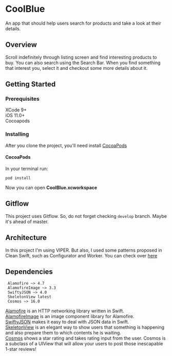 # CoolBlue

An app that should help users search for products and take a look at their details. 


## Overview

Scroll indefinitely through listing screen and find interesting products to buy. You can also search using the Search Bar. When you find something that interest you, select it and checkout some more details about it.

## Getting Started

### Prerequisites

XCode 9+    
iOS 11.0+    
Cocoapods


### Installing

After you clone the project, you'll need install [CocoaPods](https://cocoapods.org/)

#### CocoaPods

In your terminal run:

```
pod install
```

Now you can open __CoolBlue.xcworkspace__

## Gitflow

This project uses Gitflow. So, do not forget checking `develop` branch. Maybe it's ahead of master.

## Architecture

In this project I'm using VIPER. 
But also, I used some patterns proposed in Clean Swift, such as Configurator and Worker. You can check over [here](https://hackernoon.com/introducing-clean-swift-architecture-vip-770a639ad7bf)

## Dependencies

```
 Alamofire ~> 4.7
 AlamofireImage ~> 3.3
 SwiftyJSON ~> 4.0
 SkeletonView latest
 Cosmos ~> 16.0
 ```
[Alamofire](https://github.com/Alamofire/Alamofire) is an HTTP networking library written in Swift.    
[AlamofireImage](https://github.com/Alamofire/AlamofireImage) is an image component library for Alamofire.     
[SwiftyJSON](https://github.com/SwiftyJSON/SwiftyJSON) makes it easy to deal with JSON data in Swift.     
[SkeletonView](https://github.com/Juanpe/SkeletonView) is an elegant way to show users that something is happening and also prepare them to which contents he is waiting.      
[Cosmos](https://github.com/evgenyneu/Cosmos/) shows a star rating and takes rating input from the user. Cosmos is a subclass of a UIView that will allow your users to post those inescapable 1-star reviews!
